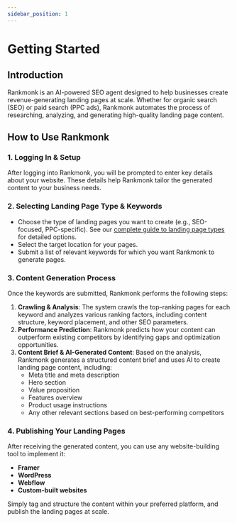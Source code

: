 ```yaml
---
sidebar_position: 1
---
```


# Getting Started

## Introduction

Rankmonk is an AI-powered SEO agent designed to help businesses create revenue-generating landing pages at scale. Whether for organic search (SEO) or paid search (PPC ads), Rankmonk automates the process of researching, analyzing, and generating high-quality landing page content.

## How to Use Rankmonk

### 1. Logging In & Setup

After logging into Rankmonk, you will be prompted to enter key details about your website. These details help Rankmonk tailor the generated content to your business needs.

### 2. Selecting Landing Page Type & Keywords

- Choose the type of landing pages you want to create (e.g., SEO-focused, PPC-specific). See our [complete guide to landing page types](/landingpage-types) for detailed options.
- Select the target location for your pages.
- Submit a list of relevant keywords for which you want Rankmonk to generate pages.

### 3. Content Generation Process

Once the keywords are submitted, Rankmonk performs the following steps:

1. **Crawling & Analysis**: The system crawls the top-ranking pages for each keyword and analyzes various ranking factors, including content structure, keyword placement, and other SEO parameters.
2. **Performance Prediction**: Rankmonk predicts how your content can outperform existing competitors by identifying gaps and optimization opportunities.
3. **Content Brief & AI-Generated Content**: Based on the analysis, Rankmonk generates a structured content brief and uses AI to create landing page content, including:
    - Meta title and meta description
    - Hero section
    - Value proposition
    - Features overview
    - Product usage instructions
    - Any other relevant sections based on best-performing competitors

### 4. Publishing Your Landing Pages

After receiving the generated content, you can use any website-building tool to implement it:

- **Framer**
- **WordPress**
- **Webflow**
- **Custom-built websites**

Simply tag and structure the content within your preferred platform, and publish the landing pages at scale.
